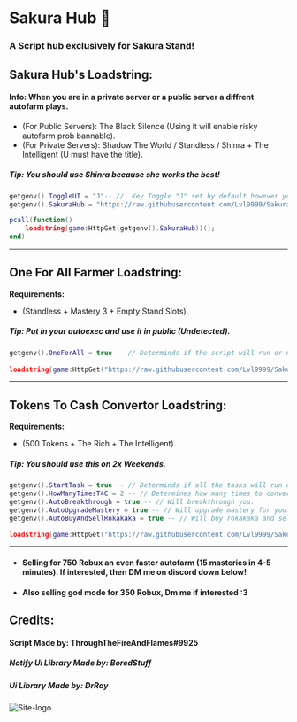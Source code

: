 # Sakura Hub 🌸
### A Script hub exclusively for Sakura Stand!

## Sakura Hub's Loadstring:

#### Info: When you are in a private server or a public server a diffrent autofarm plays.
- (For Public Servers): The Black Silence (Using it will enable risky autofarm prob bannable).
- (For Private Servers): Shadow The World / Standless / Shinra + The Intelligent (U must have the title).
##### Tip: You should use Shinra because she works the best!
```lua
getgenv().ToggleUI = "J"-- //  Key Toggle "J" set by default however you can change it.
getgenv().SakuraHub = "https://raw.githubusercontent.com/Lvl9999/SakuraStand/main/EmulatorHub";

pcall(function()
    loadstring(game:HttpGet(getgenv().SakuraHub))();
end)
```

---

##  One For All Farmer Loadstring:

**Requirements:**
- (Standless + Mastery 3 + Empty Stand Slots).
##### Tip: Put in your autoexec and use it in public (Undetected).
```lua
getgenv().OneForAll = true -- // Determinds if the script will run or not (false/true).
 
loadstring(game:HttpGet("https://raw.githubusercontent.com/Lvl9999/SakuraStand/main/OneForAll"))();
```

---

## Tokens To Cash Convertor Loadstring:

**Requirements:**
- (500 Tokens + The Rich + The Intelligent).
##### Tip: You should use this on 2x Weekends.
```lua
getgenv().StartTask = true -- // Determinds if all the tasks will run or not (false/true), You dont have to set everything else to false if u want to stop completely just set this false.
getgenv().HowManyTimesT4C = 2 -- // Determines how many times to convert T2C | 2 = 130,400 Cash (Set number high if your cash capacity is higher).
getgenv().AutoBreakthrough = true -- // Will breakthrough you.
getgenv().AutoUpgradeMastery = true -- // Will upgrade mastery for you.
getgenv().AutoBuyAndSellRokakaka = true -- // Will buy rokakaka and sell it along with every item.

loadstring(game:HttpGet("https://raw.githubusercontent.com/Lvl9999/SakuraStand/main/TokensToCash"))();
```

---

- #### Selling for 750 Robux an even faster autofarm (15 masteries in 4-5 minutes). If interested, then DM me on discord down below!
- #### Also selling god mode for 350 Robux, Dm me if interested :3

## Credits:

#### Script Made by: ThroughTheFireAndFlames#9925
##### Notify Ui Library Made by: BoredStuff
##### Ui Library Made by: DrRay

![Site-logo](https://github.com/Lvl9999/SakuraStand/assets/123672448/97440fc2-f895-439f-9e47-97ca48bdfa3b)
